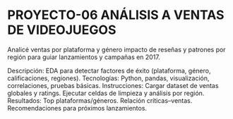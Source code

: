 # PROYECTO-06 ANÁLISIS A VENTAS DE VIDEOJUEGOS

Analicé ventas por plataforma y género impacto de reseñas y patrones por región para guiar lanzamientos y campañas en 2017.

Descripción: EDA para detectar factores de éxito (plataforma, género, calificaciones, regiones).
Tecnologías: Python, pandas, visualización, correlaciones, pruebas básicas.
Instrucciones:
Cargar dataset de ventas globales y ratings.
Ejecutar celdas de limpieza y análisis por región.
Resultados:
Top plataformas/géneros.
Relación críticas–ventas.
Recomendaciones para próximos lanzamientos.
